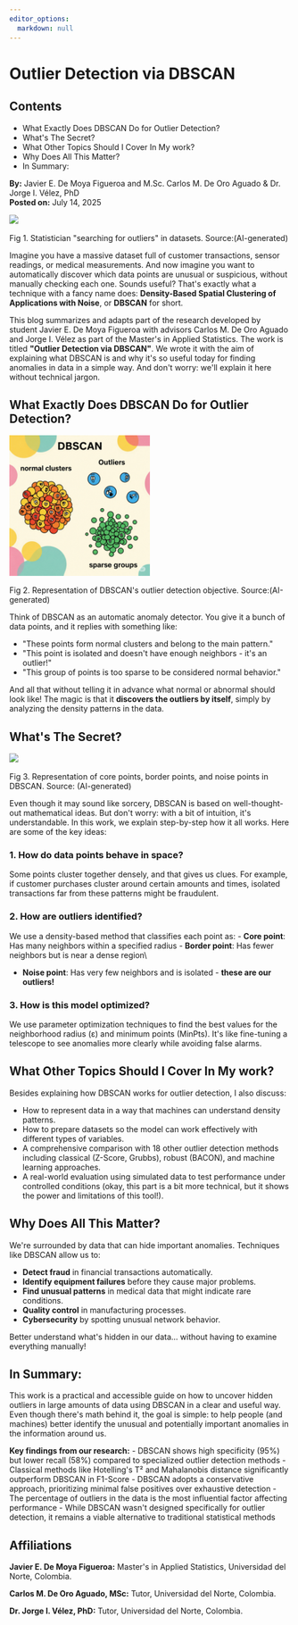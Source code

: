 ```yaml
---
editor_options:
  markdown: null
---
```

# Outlier Detection via DBSCAN

## Contents

-   What Exactly Does DBSCAN Do for Outlier Detection?
-   What's The Secret?
-   What Other Topics Should I Cover In My work?
-   Why Does All This Matter?
-   In Summary:

**By:** Javier E. De Moya Figueroa and M.Sc. Carlos M. De Oro
Aguado & Dr. Jorge I. Vélez, PhD\
**Posted on:** July 14, 2025

<img src="Images/Statistician_03_Funny.png" width="50%" />

Fig 1. Statistician "searching for outliers" in datasets. Source:(AI-generated)

Imagine you have a massive dataset full of customer transactions, sensor
readings, or medical measurements. And now imagine you want to
automatically discover which data points are unusual or suspicious,
without manually checking each one. Sounds useful? That's exactly what a
technique with a fancy name does: **Density-Based Spatial Clustering of
Applications with Noise**, or **DBSCAN** for short.

This blog summarizes and adapts part of the research developed by student
Javier E. De Moya Figueroa with advisors Carlos M. De Oro Aguado and
Jorge I. Vélez as part of the Master's in Applied Statistics. The work
is titled **"Outlier Detection via DBSCAN"**. We wrote it
with the aim of explaining what DBSCAN is and why it's so useful today
for finding anomalies in data in a simple way. And don't worry: we'll
explain it here without technical jargon.

## What Exactly Does DBSCAN Do for Outlier Detection?

<img src="Images/DBSCAN_01_clustering.png" width="50%" />

Fig 2. Representation of DBSCAN's outlier detection objective. Source:(AI-generated)

Think of DBSCAN as an automatic anomaly detector. You give it a bunch
of data points, and it replies with something like:

-   "These points form normal clusters and belong to the main pattern."
-   "This point is isolated and doesn't have enough neighbors - it's an
    outlier!"
-   "This group of points is too sparse to be considered normal
    behavior."

And all that without telling it in advance what normal or abnormal
should look like! The magic is that it **discovers the outliers by
itself**, simply by analyzing the density patterns in the data.

## What's The Secret?

<img src="Images/DBSCAN_01_points.png" width="50%" />

Fig 3. Representation of core points, border points, and noise points in DBSCAN. Source: (AI-generated)

Even though it may sound like sorcery, DBSCAN is based on
well-thought-out mathematical ideas. But don't worry: with a bit of
intuition, it's understandable. In this work, we explain step-by-step
how it all works. Here are some of the key ideas:

### 1. How do data points behave in space?

Some points cluster together densely, and that gives us clues. For
example, if customer purchases cluster around certain amounts and times,
isolated transactions far from these patterns might be fraudulent.

### 2. How are outliers identified?

We use a density-based method that classifies each point as: - **Core
point**: Has many neighbors within a specified radius - **Border
point**: Has fewer neighbors but is near a dense region\
- **Noise point**: Has very few neighbors and is isolated - **these are
our outliers!**

### 3. How is this model optimized?

We use parameter optimization techniques to find the best values for the
neighborhood radius (ε) and minimum points (MinPts). It's like
fine-tuning a telescope to see anomalies more clearly while avoiding
false alarms.

## What Other Topics Should I Cover In My work?

Besides explaining how DBSCAN works for outlier detection, I also
discuss:

-   How to represent data in a way that machines can understand density
    patterns.
-   How to prepare datasets so the model can work effectively with
    different types of variables.
-   A comprehensive comparison with 18 other outlier detection methods
    including classical (Z-Score, Grubbs), robust (BACON), and machine
    learning approaches.
-   A real-world evaluation using simulated data to test performance
    under controlled conditions (okay, this part is a bit more
    technical, but it shows the power and limitations of this tool!).

## Why Does All This Matter?

We're surrounded by data that can hide important anomalies. Techniques
like DBSCAN allow us to:

-   **Detect fraud** in financial transactions automatically.
-   **Identify equipment failures** before they cause major problems.
-   **Find unusual patterns** in medical data that might indicate rare
    conditions.
-   **Quality control** in manufacturing processes.
-   **Cybersecurity** by spotting unusual network behavior.

Better understand what's hidden in our data... without having to examine
everything manually!

## In Summary:

This work is a practical and accessible guide on how to uncover hidden
outliers in large amounts of data using DBSCAN in a clear and useful
way. Even though there's math behind it, the goal is simple: to help
people (and machines) better identify the unusual and potentially
important anomalies in the information around us.

**Key findings from our research:** - DBSCAN shows high specificity
(95%) but lower recall (58%) compared to specialized outlier detection
methods - Classical methods like Hotelling's T² and Mahalanobis distance
significantly outperform DBSCAN in F1-Score - DBSCAN adopts a
conservative approach, prioritizing minimal false positives over
exhaustive detection - The percentage of outliers in the data is the
most influential factor affecting performance - While DBSCAN wasn't
designed specifically for outlier detection, it remains a viable
alternative to traditional statistical methods

## Affiliations

**Javier E. De Moya Figueroa:** Master's in Applied Statistics,
Universidad del Norte, Colombia.

**Carlos M. De Oro Aguado, MSc:** Tutor, Universidad del Norte,
Colombia.

**Dr. Jorge I. Vélez, PhD:** Tutor, Universidad del Norte, Colombia.
